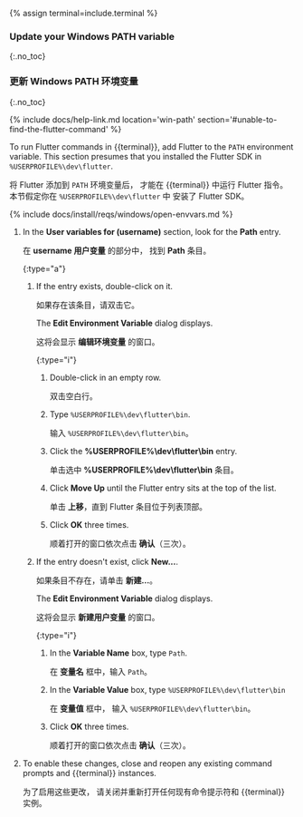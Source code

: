 {% assign terminal=include.terminal %}

### Update your Windows PATH variable
{:.no_toc}

### 更新 Windows PATH 环境变量
{:.no_toc}

{% include docs/help-link.md location='win-path' section='#unable-to-find-the-flutter-command' %}

To run Flutter commands in {{terminal}},
add Flutter to the `PATH` environment variable.
This section presumes that you installed the Flutter SDK in
`%USERPROFILE%\dev\flutter`.

将 Flutter 添加到 `PATH` 环境变量后，
才能在 {{terminal}} 中运行 Flutter 指令。
本节假定你在 `%USERPROFILE%\dev\flutter` 中
安装了 Flutter SDK。

{% include docs/install/reqs/windows/open-envvars.md %}

1. In the **User variables for (username)** section,
   look for the **Path** entry.

   在 **username 用户变量** 的部分中，
   找到 **Path** 条目。

   {:type="a"}
   1. If the entry exists, double-click on it.

      如果存在该条目，请双击它。

      The **Edit Environment Variable** dialog displays.

      这将会显示 **编辑环境变量** 的窗口。

      {:type="i"}

      1. Double-click in an empty row.

         双击空白行。

      1. Type `%USERPROFILE%\dev\flutter\bin`.

         输入 `%USERPROFILE%\dev\flutter\bin`。

      1. Click the **%USERPROFILE%\dev\flutter\bin** entry.

         单击选中 **%USERPROFILE%\dev\flutter\bin** 条目。

      1. Click **Move Up** until the Flutter entry sits at the top of the list.

         单击 **上移**，直到 Flutter 条目位于列表顶部。

      1. Click **OK** three times.

         顺着打开的窗口依次点击 **确认**（三次）。

   1. If the entry doesn't exist, click **New...**.

      如果条目不存在，请单击 **新建…**。

      The **Edit Environment Variable** dialog displays.

      这将会显示 **新建用户变量** 的窗口。

      {:type="i"}
      1. In the **Variable Name** box, type `Path`.

         在 **变量名** 框中，输入 `Path`。

      1. In the **Variable Value** box,
         type `%USERPROFILE%\dev\flutter\bin`

         在 **变量值** 框中，
         输入 `%USERPROFILE%\dev\flutter\bin`。

      1. Click **OK** three times.

         顺着打开的窗口依次点击 **确认**（三次）。

1. To enable these changes,
   close and reopen any existing command prompts and {{terminal}} instances.

   为了启用这些更改，
   请关闭并重新打开任何现有命令提示符和 {{terminal}} 实例。
